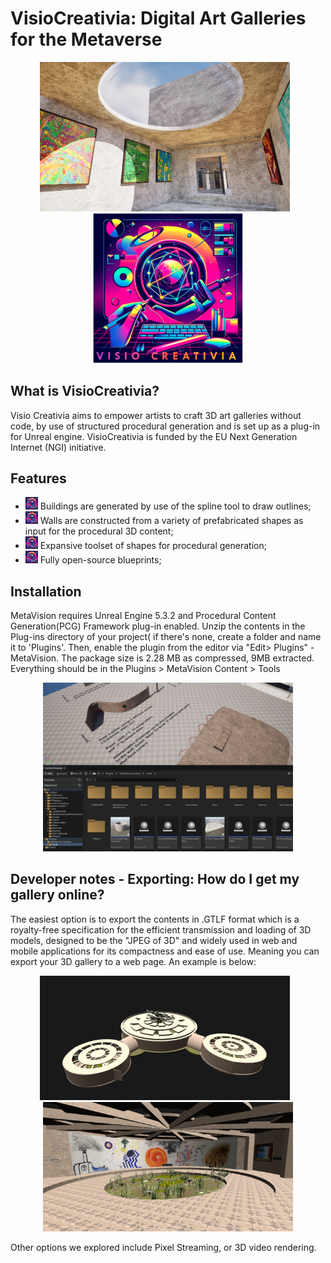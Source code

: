 # VisioCreativia: Digital Art Galleries for the Metaverse
<p align="center">
  <img src="https://github.com/SCT-lab/VisioCreativia/blob/main/Images/Picture7.png" alt="VisioCreativia Visual Example" width="400" style="display: inline-block; margin-right: 10px;">
  <img src="https://github.com/SCT-lab/VisioCreativia/blob/main/Images/logo4.PNG" alt="VisioCreativia Logo" width="240" style="display: inline-block;">
</p>

## What is VisioCreativia?
Visio Creativia aims to empower artists to craft 3D art galleries without code, by use of structured procedural generation and is set up as a plug-in for Unreal engine. VisioCreativia is funded by the EU Next Generation Internet (NGI) initiative.

## Features
* <img src="https://github.com/SCT-lab/VisioCreativia/blob/main/Images/logo4.PNG" width="20"> Buildings are generated by use of the spline tool to draw outlines;
* <img src="https://github.com/SCT-lab/VisioCreativia/blob/main/Images/logo4.PNG" width="20"> Walls are constructed from a variety of prefabricated shapes as input for the procedural 3D content;
* <img src="https://github.com/SCT-lab/VisioCreativia/blob/main/Images/logo4.PNG" width="20"> Expansive toolset of shapes for procedural generation;
* <img src="https://github.com/SCT-lab/VisioCreativia/blob/main/Images/logo4.PNG" width="20"> Fully open-source blueprints;

## Installation
MetaVision requires Unreal Engine 5.3.2 and Procedural Content Generation(PCG) Framework plug-in enabled. Unzip the contents in the Plug-ins directory of your project( if there's none, create a folder and name it to 'Plugins'. Then, enable the plugin from the editor via "Edit> Plugins" -MetaVision. The package size is 2.28 MB as compressed, 9MB extracted.
Everything should be in the Plugins > MetaVision Content > Tools

<p align="center">
  <img src="https://github.com/SCT-lab/VisioCreativia/blob/main/Images/Screenshot%202024-07-25%20125035.png" alt="DigiFungi Visual Example4" width="400">
</p>

## Developer notes - Exporting: How do I get my gallery online?
The easiest option is to export the contents in .GTLF format which is a royalty-free specification for the efficient transmission and loading of 3D models, designed to be the "JPEG of 3D" and widely used in web and mobile applications for its compactness and ease of use. Meaning you can export your 3D gallery to a web page. An example is below:

<p align="center">
  <img src="https://github.com/SCT-lab/VisioCreativia/blob/main/Images/Picture3.png" alt="gltf gallery" width="400" style="display: inline-block; margin-right: 10px;">
  <img src="https://github.com/SCT-lab/VisioCreativia/blob/main/Images/Picture11.png" alt="gltf inside gallery" width="400" style="display: inline-block;">
</p>

Other options we explored include Pixel Streaming, or 3D video rendering.


